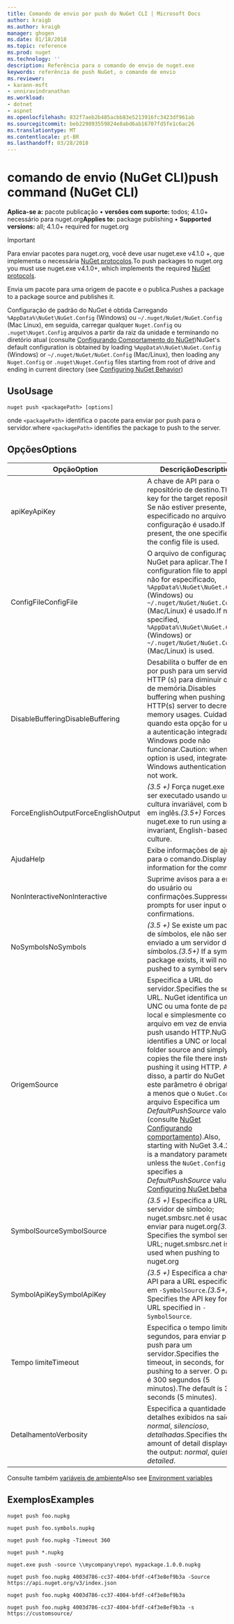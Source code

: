 ```yaml
---
title: Comando de envio por push do NuGet CLI | Microsoft Docs
author: kraigb
ms.author: kraigb
manager: ghogen
ms.date: 01/18/2018
ms.topic: reference
ms.prod: nuget
ms.technology: ''
description: Referência para o comando de envio de nuget.exe
keywords: referência de push NuGet, o comando de envio
ms.reviewer:
- karann-msft
- unniravindranathan
ms.workload:
- dotnet
- aspnet
ms.openlocfilehash: 832f7aeb2b485acbb83e5213916fc3423df961ab
ms.sourcegitcommit: beb229893559824e8abd6ab16707fd5fe1c6ac26
ms.translationtype: MT
ms.contentlocale: pt-BR
ms.lasthandoff: 03/28/2018
---
```

# <a name="push-command-nuget-cli"></a><span data-ttu-id="dba5c-104">comando de envio (NuGet CLI)</span><span class="sxs-lookup"><span data-stu-id="dba5c-104">push command (NuGet CLI)</span></span>

<span data-ttu-id="dba5c-105">**Aplica-se a:** pacote publicação &bullet; **versões com suporte:** todos; 4.1.0+ necessário para nuget.org</span><span class="sxs-lookup"><span data-stu-id="dba5c-105">**Applies to:** package publishing &bullet; **Supported versions:** all; 4.1.0+ required for nuget.org</span></span>

> [!Important]
> <span data-ttu-id="dba5c-106">Para enviar pacotes para nuget.org, você deve usar nuget.exe v4.1.0 +, que implementa o necessária [NuGet protocolos](../api/nuget-protocols.md).</span><span class="sxs-lookup"><span data-stu-id="dba5c-106">To push packages to nuget.org you must use nuget.exe v4.1.0+, which implements the required [NuGet protocols](../api/nuget-protocols.md).</span></span>

<span data-ttu-id="dba5c-107">Envia um pacote para uma origem de pacote e o publica.</span><span class="sxs-lookup"><span data-stu-id="dba5c-107">Pushes a package to a package source and publishes it.</span></span>

<span data-ttu-id="dba5c-108">Configuração de padrão do NuGet é obtida Carregando `%AppData%\NuGet\NuGet.Config` (Windows) ou `~/.nuget/NuGet/NuGet.Config` (Mac Linux), em seguida, carregar qualquer `Nuget.Config` ou `.nuget\Nuget.Config` arquivos a partir da raiz da unidade e terminando no diretório atual (consulte [Configurando Comportamento do NuGet](../consume-packages/configuring-nuget-behavior.md))</span><span class="sxs-lookup"><span data-stu-id="dba5c-108">NuGet's default configuration is obtained by loading `%AppData%\NuGet\NuGet.Config` (Windows) or `~/.nuget/NuGet/NuGet.Config` (Mac/Linux), then loading any `Nuget.Config` or `.nuget\Nuget.Config` files starting from root of drive and ending in current directory (see [Configuring NuGet Behavior](../consume-packages/configuring-nuget-behavior.md))</span></span>

## <a name="usage"></a><span data-ttu-id="dba5c-109">Uso</span><span class="sxs-lookup"><span data-stu-id="dba5c-109">Usage</span></span>

```cli
nuget push <packagePath> [options]
```

<span data-ttu-id="dba5c-110">onde `<packagePath>` identifica o pacote para enviar por push para o servidor.</span><span class="sxs-lookup"><span data-stu-id="dba5c-110">where `<packagePath>` identifies the package to push to the server.</span></span>

## <a name="options"></a><span data-ttu-id="dba5c-111">Opções</span><span class="sxs-lookup"><span data-stu-id="dba5c-111">Options</span></span>

| <span data-ttu-id="dba5c-112">Opção</span><span class="sxs-lookup"><span data-stu-id="dba5c-112">Option</span></span> | <span data-ttu-id="dba5c-113">Descrição</span><span class="sxs-lookup"><span data-stu-id="dba5c-113">Description</span></span> |
| --- | --- |
| <span data-ttu-id="dba5c-114">apiKey</span><span class="sxs-lookup"><span data-stu-id="dba5c-114">ApiKey</span></span> | <span data-ttu-id="dba5c-115">A chave de API para o repositório de destino.</span><span class="sxs-lookup"><span data-stu-id="dba5c-115">The API key for the target repository.</span></span> <span data-ttu-id="dba5c-116">Se não estiver presente, o especificado no arquivo de configuração é usado.</span><span class="sxs-lookup"><span data-stu-id="dba5c-116">If not present,  the one specified in the config file is used.</span></span> |
| <span data-ttu-id="dba5c-117">ConfigFile</span><span class="sxs-lookup"><span data-stu-id="dba5c-117">ConfigFile</span></span> | <span data-ttu-id="dba5c-118">O arquivo de configuração do NuGet para aplicar.</span><span class="sxs-lookup"><span data-stu-id="dba5c-118">The NuGet configuration file to apply.</span></span> <span data-ttu-id="dba5c-119">Se não for especificado, `%AppData%\NuGet\NuGet.Config` (Windows) ou `~/.nuget/NuGet/NuGet.Config` (Mac/Linux) é usado.</span><span class="sxs-lookup"><span data-stu-id="dba5c-119">If not specified, `%AppData%\NuGet\NuGet.Config` (Windows) or `~/.nuget/NuGet/NuGet.Config` (Mac/Linux) is used.</span></span>|
| <span data-ttu-id="dba5c-120">DisableBuffering</span><span class="sxs-lookup"><span data-stu-id="dba5c-120">DisableBuffering</span></span> | <span data-ttu-id="dba5c-121">Desabilita o buffer de envio por push para um servidor HTTP (s) para diminuir o uso de memória.</span><span class="sxs-lookup"><span data-stu-id="dba5c-121">Disables buffering when pushing to an HTTP(s) server to decrease memory usages.</span></span> <span data-ttu-id="dba5c-122">Cuidado: quando esta opção for usada, a autenticação integrada do Windows pode não funcionar.</span><span class="sxs-lookup"><span data-stu-id="dba5c-122">Caution: when this option is used, integrated Windows authentication might not work.</span></span> |
| <span data-ttu-id="dba5c-123">ForceEnglishOutput</span><span class="sxs-lookup"><span data-stu-id="dba5c-123">ForceEnglishOutput</span></span> | <span data-ttu-id="dba5c-124">*(3.5 +)*  Força nuget.exe para ser executado usando uma cultura invariável, com base em inglês.</span><span class="sxs-lookup"><span data-stu-id="dba5c-124">*(3.5+)* Forces nuget.exe to run using an invariant, English-based culture.</span></span> |
| <span data-ttu-id="dba5c-125">Ajuda</span><span class="sxs-lookup"><span data-stu-id="dba5c-125">Help</span></span> | <span data-ttu-id="dba5c-126">Exibe informações de ajuda para o comando.</span><span class="sxs-lookup"><span data-stu-id="dba5c-126">Displays help information for the command.</span></span> |
| <span data-ttu-id="dba5c-127">NonInteractive</span><span class="sxs-lookup"><span data-stu-id="dba5c-127">NonInteractive</span></span> | <span data-ttu-id="dba5c-128">Suprime avisos para a entrada do usuário ou confirmações.</span><span class="sxs-lookup"><span data-stu-id="dba5c-128">Suppresses prompts for user input or confirmations.</span></span> |
| <span data-ttu-id="dba5c-129">NoSymbols</span><span class="sxs-lookup"><span data-stu-id="dba5c-129">NoSymbols</span></span> | <span data-ttu-id="dba5c-130">*(3.5 +)*  Se existe um pacote de símbolos, ele não será enviado a um servidor de símbolos.</span><span class="sxs-lookup"><span data-stu-id="dba5c-130">*(3.5+)* If a symbols package exists, it will not be pushed to a symbol server.</span></span> |
| <span data-ttu-id="dba5c-131">Origem</span><span class="sxs-lookup"><span data-stu-id="dba5c-131">Source</span></span> | <span data-ttu-id="dba5c-132">Especifica a URL do servidor.</span><span class="sxs-lookup"><span data-stu-id="dba5c-132">Specifies the server URL.</span></span> <span data-ttu-id="dba5c-133">NuGet identifica um UNC ou uma fonte de pasta local e simplesmente copia o arquivo em vez de enviar por push usando HTTP.</span><span class="sxs-lookup"><span data-stu-id="dba5c-133">NuGet identifies a UNC or local folder source and simply copies the file there instead of pushing it using HTTP.</span></span>  <span data-ttu-id="dba5c-134">Além disso, a partir do NuGet 3.4.2, este parâmetro é obrigatório, a menos que o `NuGet.Config` arquivo Especifica um *DefaultPushSource* valor (consulte [NuGet Configurando comportamento](../consume-packages/configuring-nuget-behavior.md)).</span><span class="sxs-lookup"><span data-stu-id="dba5c-134">Also, starting with NuGet 3.4.2, this is a mandatory parameter unless the `NuGet.Config` file specifies a *DefaultPushSource* value (see [Configuring NuGet behavior](../consume-packages/configuring-nuget-behavior.md)).</span></span> |
| <span data-ttu-id="dba5c-135">SymbolSource</span><span class="sxs-lookup"><span data-stu-id="dba5c-135">SymbolSource</span></span> | <span data-ttu-id="dba5c-136">*(3.5 +)*  Especifica a URL do servidor de símbolo; nuget.smbsrc.net é usado ao enviar para nuget.org</span><span class="sxs-lookup"><span data-stu-id="dba5c-136">*(3.5+)* Specifies the symbol server URL; nuget.smbsrc.net is used when pushing to nuget.org</span></span> |
| <span data-ttu-id="dba5c-137">SymbolApiKey</span><span class="sxs-lookup"><span data-stu-id="dba5c-137">SymbolApiKey</span></span> | <span data-ttu-id="dba5c-138">*(3.5 +)*  Especifica a chave de API para a URL especificada em `-SymbolSource`.</span><span class="sxs-lookup"><span data-stu-id="dba5c-138">*(3.5+)* Specifies the API key for the URL specified in `-SymbolSource`.</span></span> |
| <span data-ttu-id="dba5c-139">Tempo limite</span><span class="sxs-lookup"><span data-stu-id="dba5c-139">Timeout</span></span> | <span data-ttu-id="dba5c-140">Especifica o tempo limite, em segundos, para enviar por push para um servidor.</span><span class="sxs-lookup"><span data-stu-id="dba5c-140">Specifies the timeout, in seconds, for pushing to a server.</span></span> <span data-ttu-id="dba5c-141">O padrão é 300 segundos (5 minutos).</span><span class="sxs-lookup"><span data-stu-id="dba5c-141">The default is 300 seconds (5 minutes).</span></span> |
| <span data-ttu-id="dba5c-142">Detalhamento</span><span class="sxs-lookup"><span data-stu-id="dba5c-142">Verbosity</span></span> | <span data-ttu-id="dba5c-143">Especifica a quantidade de detalhes exibidos na saída: *normal*, *silencioso*, *detalhadas*.</span><span class="sxs-lookup"><span data-stu-id="dba5c-143">Specifies the amount of detail displayed in the output: *normal*, *quiet*, *detailed*.</span></span> |

<span data-ttu-id="dba5c-144">Consulte também [variáveis de ambiente](cli-ref-environment-variables.md)</span><span class="sxs-lookup"><span data-stu-id="dba5c-144">Also see [Environment variables](cli-ref-environment-variables.md)</span></span>

## <a name="examples"></a><span data-ttu-id="dba5c-145">Exemplos</span><span class="sxs-lookup"><span data-stu-id="dba5c-145">Examples</span></span>

```cli
nuget push foo.nupkg

nuget push foo.symbols.nupkg

nuget push foo.nupkg -Timeout 360

nuget push *.nupkg

nuget.exe push -source \\mycompany\repo\ mypackage.1.0.0.nupkg

nuget push foo.nupkg 4003d786-cc37-4004-bfdf-c4f3e8ef9b3a -Source https://api.nuget.org/v3/index.json

nuget push foo.nupkg 4003d786-cc37-4004-bfdf-c4f3e8ef9b3a

nuget push foo.nupkg 4003d786-cc37-4004-bfdf-c4f3e8ef9b3a -s https://customsource/
```
